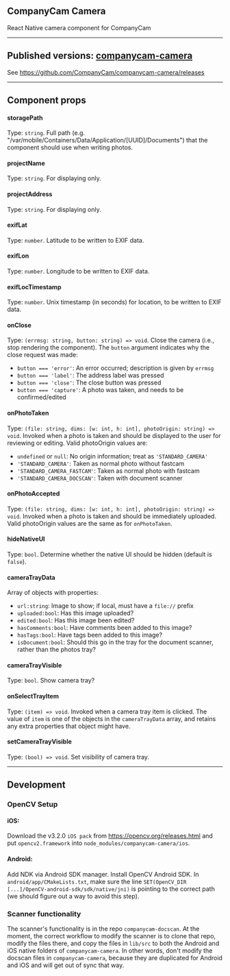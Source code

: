 ## CompanyCam Camera

React Native camera component for CompanyCam

***
## Published versions: [companycam-camera](https://www.npmjs.com/package/companycam-camera)

See https://github.com/CompanyCam/companycam-camera/releases

***
## Component props

#### storagePath
Type: `string`. Full path (e.g. "/var/mobile/Containers/Data/Application/[UUID]/Documents") that the component should use when writing photos.

#### projectName
Type: `string`. For displaying only.

#### projectAddress
Type: `string`. For displaying only.

#### exifLat
Type: `number`. Latitude to be written to EXIF data.

#### exifLon
Type: `number`. Longitude to be written to EXIF data.

#### exifLocTimestamp
Type: `number`. Unix timestamp (in seconds) for location, to be written to EXIF data.

#### onClose
Type: `(errmsg: string, button: string) => void`. Close the camera (i.e., stop rendering the component).  The `button` argument indicates why the close request was made:
- `button === 'error'`: An error occurred; description is given by `errmsg`
- `button === 'label'`: The address label was pressed
- `button === 'close'`: The close button was pressed
- `button === 'capture'`: A photo was taken, and needs to be confirmed/edited

#### onPhotoTaken
Type: `(file: string, dims: [w: int, h: int], photoOrigin: string) => void`. Invoked when a photo is taken and should be displayed to the user for reviewing or editing.  Valid photoOrigin values are:
- `undefined` or `null`: No origin information; treat as `'STANDARD_CAMERA'`
- `'STANDARD_CAMERA'`: Taken as normal photo without fastcam
- `'STANDARD_CAMERA_FASTCAM'`: Taken as normal photo with fastcam
- `'STANDARD_CAMERA_DOCSCAN'`: Taken with document scanner

#### onPhotoAccepted
Type: `(file: string, dims: [w: int, h: int], photoOrigin: string) => void`. Invoked when a photo is taken and should be immediately uploaded.  Valid photoOrigin values are the same as for `onPhotoTaken`.

#### hideNativeUI
Type: `bool`. Determine whether the native UI should be hidden (default is `false`).

#### cameraTrayData
Array of objects with properties:
- `url:string`: Image to show; if local, must have a `file://` prefix
- `uploaded:bool`: Has this image uploaded?
- `edited:bool`: Has this image been edited?
- `hasComments:bool`: Have comments been added to this image?
- `hasTags:bool`: Have tags been added to this image?
- `isDocument:bool`: Should this go in the tray for the document scanner, rather than the photos tray?

#### cameraTrayVisible
Type: `bool`.  Show camera tray?

#### onSelectTrayItem
Type: `(item) => void`.  Invoked when a camera tray item is clicked.  The value of `item` is one of the objects in the `cameraTrayData` array, and retains any extra properties that object might have.

#### setCameraTrayVisible
Type: `(bool) => void`.  Set visibility of camera tray.

***
## Development

### OpenCV Setup

#### iOS:

Download the v3.2.0 `iOS pack` from https://opencv.org/releases.html and put `opencv2.framework` into `node_modules/companycam-camera/ios`.

#### Android:

Add NDK via Android SDK manager.  Install OpenCV Android SDK.  In `android/app/CMakeLists.txt`, make sure the line `SET(OpenCV_DIR [...]/OpenCV-android-sdk/sdk/native/jni)` is pointing to the correct path (we should figure out a way to avoid this step).

### Scanner functionality

The scanner's functionality is in the repo `companycam-docscan`.  At the moment, the correct workflow to modify the scanner is to clone that repo, modify the files there, and copy the files in `lib/src` to both the Android and iOS native folders of `companycam-camera`.  In other words, don't modify the docscan files in `companycam-camera`, because they are duplicated for Android and iOS and will get out of sync that way.
